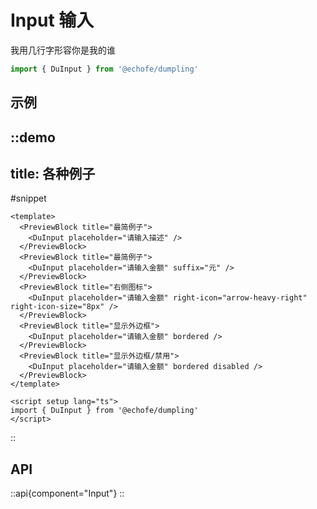 # Input 输入

我用几行字形容你是我的谁

```ts
import { DuInput } from '@echofe/dumpling'
```

## 示例

::demo
---
title: 各种例子
---
#snippet
```vue
<template>
  <PreviewBlock title="最简例子">
    <DuInput placeholder="请输入描述" />
  </PreviewBlock>
  <PreviewBlock title="最简例子">
    <DuInput placeholder="请输入金额" suffix="元" />
  </PreviewBlock>
  <PreviewBlock title="右侧图标">
    <DuInput placeholder="请输入金额" right-icon="arrow-heavy-right" right-icon-size="8px" />
  </PreviewBlock>
  <PreviewBlock title="显示外边框">
    <DuInput placeholder="请输入金额" bordered />
  </PreviewBlock>
  <PreviewBlock title="显示外边框/禁用">
    <DuInput placeholder="请输入金额" bordered disabled />
  </PreviewBlock>
</template>

<script setup lang="ts">
import { DuInput } from '@echofe/dumpling'
</script>
```
::

## API

::api{component="Input"}
::
